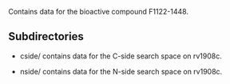 Contains data for the bioactive compound F1122-1448.

## Subdirectories

- cside/ contains data for the C-side search space on rv1908c.

- nside/ contains data for the N-side search space on rv1908c.

